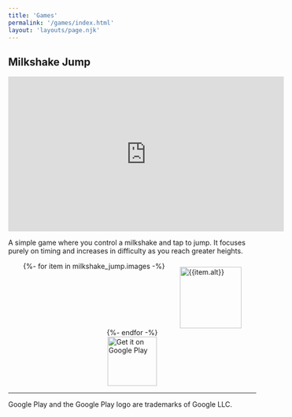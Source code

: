 ```yaml
---
title: 'Games'
permalink: '/games/index.html'
layout: 'layouts/page.njk'
---
```


## Milkshake Jump

<iframe width="560" height="315" src="https://www.youtube.com/embed/WA8DAXLNmjE" frameborder="0" allow="accelerometer; autoplay; encrypted-media; gyroscope; picture-in-picture" allowfullscreen></iframe>

A simple game where you control a milkshake and tap to jump. It focuses purely on timing and increases in difficulty as you reach greater heights.

<div style="display: flex; justify-content: space-evenly; flex-wrap: wrap">
{%- for item in milkshake_jump.images -%}
<img src={{item.url}} width: "125" height: "250" style="width: 125px; margin-top: 10px;" alt={{item.alt}}>
{%- endfor -%}
</div>

<div style="display: flex; justify-content: center;"><a style="background:none;" href='https://play.google.com/store/apps/details?id=com.BattleKoi.MilkshakeJump&hl=en&gl=US&pcampaignid=pcampaignidMKT-Other-global-all-co-prtnr-py-PartBadge-Mar2515-1'><img style="height: 100px;" alt='Get it on Google Play' src='https://play.google.com/intl/en_us/badges/static/images/badges/en_badge_web_generic.png'/></a></div>

---

Google Play and the Google Play logo are trademarks of Google LLC.
